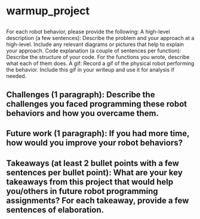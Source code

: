 # warmup_project

##

For each robot behavior, please provide the following:
A high-level description (a few sentences): Describe the problem and your approach at a high-level. Include any relevant diagrams or pictures that help to explain your approach.
Code explanation (a couple of sentences per function): Describe the structure of your code. For the functions you wrote, describe what each of them does.
A gif: Record a gif of the physical robot performing the behavior. Include this gif in your writeup and use it for analysis if needed.

## Challenges (1 paragraph): Describe the challenges you faced programming these robot behaviors and how you overcame them.
## Future work (1 paragraph): If you had more time, how would you improve your robot behaviors?
## Takeaways (at least 2 bullet points with a few sentences per bullet point): What are your key takeaways from this project that would help you/others in future robot programming assignments? For each takeaway, provide a few sentences of elaboration.
